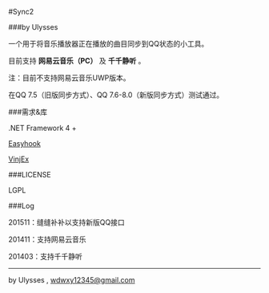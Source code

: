 #Sync2###by Ulysses一个用于将音乐播放器正在播放的曲目同步到QQ状态的小工具。目前支持 **网易云音乐（PC）** 及 **千千静听** 。注：目前不支持网易云音乐UWP版本。在QQ 7.5（旧版同步方式）、QQ 7.6-8.0（新版同步方式）测试通过。###需求&库.NET Framework 4 +[Easyhook](https://easyhook.github.io/)[VinjEx](https://github.com/UlyssesWu/VinjEx)###LICENSELGPL###Log201511：缝缝补补以支持新版QQ接口201411：支持网易云音乐201403：支持千千静听---by Ulysses , wdwxy12345@gmail.com